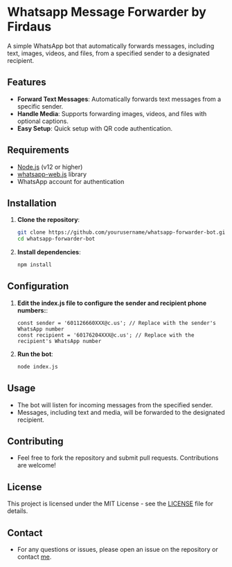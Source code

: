 # Whatsapp Message Forwarder by Firdaus

A simple WhatsApp bot that automatically forwards messages, including text, images, videos, and files, from a specified sender to a designated recipient.

## Features

- **Forward Text Messages**: Automatically forwards text messages from a specific sender.
- **Handle Media**: Supports forwarding images, videos, and files with optional captions.
- **Easy Setup**: Quick setup with QR code authentication.

## Requirements

- [Node.js](https://nodejs.org/) (v12 or higher)
- [whatsapp-web.js](https://github.com/pedroslopez/whatsapp-web.js) library
- WhatsApp account for authentication

## Installation

1. **Clone the repository**:
   ```bash
   git clone https://github.com/yourusername/whatsapp-forwarder-bot.git
   cd whatsapp-forwarder-bot

2. **Install dependencies**:
    ```bash
    npm install

## Configuration

1. **Edit the index.js file to configure the sender and recipient phone numbers:**:
    ```
    const sender = '601126660XXX@c.us'; // Replace with the sender's WhatsApp number
    const recipient = '60176204XXX@c.us'; // Replace with the recipient's WhatsApp number
    ```

2. **Run the bot**:
    ```bash
    node index.js

## Usage
  - The bot will listen for incoming messages from the specified sender.
  - Messages, including text and media, will be forwarded to the designated recipient.

## Contributing
  - Feel free to fork the repository and submit pull requests. Contributions are welcome!

## License
This project is licensed under the MIT License - see the [LICENSE](https://en.wikipedia.org/wiki/MIT_License) file for details.

## Contact
  - For any questions or issues, please open an issue on the repository or contact [me](mailto:firdaus@gmail.com).
